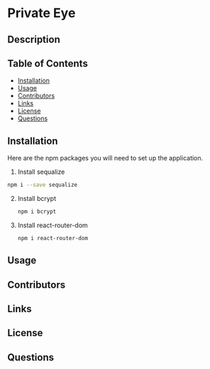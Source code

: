 # Private Eye 


## Description


## Table of Contents
- [Installation](#Installation)
- [Usage](#Usage)
- [Contributors](#Contributors)
- [Links](#Links)
- [License](#license)
- [Questions](#Questions)
        
## Installation
Here are the npm packages you will need to set up the application.
 1. Install sequalize
   ```sh
   npm i --save sequalize
   ```
2. Install bcrypt
   ```sh
   npm i bcrypt

3. Install react-router-dom
    ```sh
    npm i react-router-dom

## Usage



## Contributors



## Links

## License

## Questions







